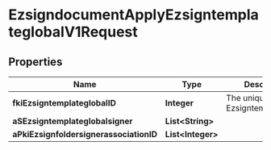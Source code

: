 

# EzsigndocumentApplyEzsigntemplateglobalV1Request

## Properties

Name | Type | Description | Notes
------------ | ------------- | ------------- | -------------
**fkiEzsigntemplateglobalID** | **Integer** | The unique ID of the Ezsigntemplateglobal | 
**aSEzsigntemplateglobalsigner** | **List&lt;String&gt;** |  | 
**aPkiEzsignfoldersignerassociationID** | **List&lt;Integer&gt;** |  | 





